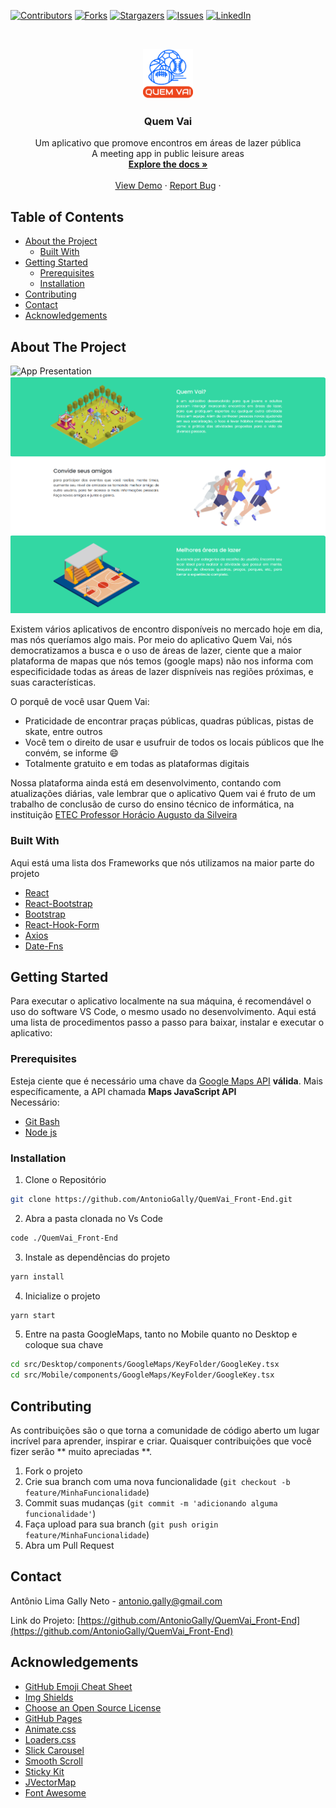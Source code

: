 [![Contributors][contributors-shield]][contributors-url]
[![Forks][forks-shield]][forks-url]
[![Stargazers][stars-shield]][stars-url]
[![Issues][issues-shield]][issues-url]
[![LinkedIn][linkedin-shield]][linkedin-url]

<!-- PROJECT LOGO -->
<br />
<p align="center">
  <a href="https://github.com/AntonioGally/QuemVai_Front-End">
    <img src="src/img/logo/QuemVaiLogo2.png" alt="Logo" width="80" height="80">
  </a>

  <h3 align="center">Quem Vai</h3>

  <p align="center">
    Um aplicativo que promove encontros em áreas de lazer pública   <br/> A meeting app in public leisure areas
    <br />
    <a href="https://github.com/AntonioGally/QuemVai_Front-End"><strong> Explore the docs »</strong></a>
    <br />
    <br />
    <a href="https://quemvai.netlify.app/#/">View Demo</a>
    ·
    <a href="https://github.com/AntonioGally/QuemVai_Front-End/issues">Report Bug</a>
    ·
  </p>
</p>

<!-- TABLE OF CONTENTS -->

## Table of Contents

- [About the Project](#about-the-project)
  - [Built With](#built-with)
- [Getting Started](#getting-started)
  - [Prerequisites](#prerequisites)
  - [Installation](#installation)
- [Contributing](#contributing)
- [Contact](#contact)
- [Acknowledgements](#Acknowledgements)

<!-- ABOUT THE PROJECT -->

## About The Project

<img src="https://quemvai.blob.core.windows.net/system/AppPresentation.gif" alt="App Presentation"/><br/>
<img src="src/img/materiais/print.png" alt="Print About Page"><br/>

Existem vários aplicativos de encontro disponíveis no mercado hoje em dia, mas nós queríamos algo mais. Por meio do aplicativo
Quem Vai, nós democratizamos a busca e o uso de áreas de lazer, ciente que a maior plataforma de mapas que nós temos (google maps)
não nos informa com especificidade todas as áreas de lazer dispníveis nas regiões próximas, e suas características.

O porquê de você usar Quem Vai:

- Praticidade de encontrar praças públicas, quadras públicas, pistas de skate, entre outros
- Você tem o direito de usar e usufruir de todos os locais públicos que lhe convém, se informe :smile:
- Totalmente gratuito e em todas as plataformas digitais

Nossa plataforma ainda está em desenvolvimento, contando com atualizações diárias, vale lembrar que o aplicativo
Quem vai é fruto de um trabalho de conclusão de curso do ensino técnico de informática, na instituição <a href="http://etechoracio.com.br/etec/">ETEC Professor Horácio Augusto da Silveira</a>

### Built With

Aqui está uma lista dos Frameworks que nós utilizamos na maior parte do projeto

- [React](https://pt-br.reactjs.org)
- [React-Bootstrap](https://react-bootstrap.github.io)
- [Bootstrap](https://getbootstrap.com)
- [React-Hook-Form](https://react-hook-form.com)
- [Axios](https://github.com/axios/axios)
- [Date-Fns](https://date-fns.org/v2.16.1/docs/Locale)

<!-- GETTING STARTED -->

## Getting Started

Para executar o aplicativo localmente na sua máquina, é recomendável o uso do software VS Code, o mesmo usado
no desenvolvimento. Aqui está uma lista de procedimentos passo a passo para baixar, instalar e executar o aplicativo:

### Prerequisites

Esteja ciente que é necessário uma chave da <a href="https://console.cloud.google.com/apis/library?folder=&organizationId=&project=quem-vai-6868">Google Maps API</a> <b>válida</b>. Mais específicamente, a API chamada <b>Maps JavaScript API</b><br/>
Necessário:

- <a href="https://git-scm.com/downloads">Git Bash</a>
- <a href="https://nodejs.org/en/download/">Node js</a>

### Installation

1. Clone o Repositório

```sh
git clone https://github.com/AntonioGally/QuemVai_Front-End.git
```

2. Abra a pasta clonada no Vs Code

```sh
code ./QuemVai_Front-End
```

3. Instale as dependências do projeto

```sh
yarn install
```

4. Inicialize o projeto

```sh
yarn start
```
5. Entre na pasta GoogleMaps, tanto no Mobile quanto no Desktop e coloque sua chave

```sh
cd src/Desktop/components/GoogleMaps/KeyFolder/GoogleKey.tsx
cd src/Mobile/components/GoogleMaps/KeyFolder/GoogleKey.tsx
```

<!-- ROADMAP -->

<!-- CONTRIBUTING -->

## Contributing

As contribuições são o que torna a comunidade de código aberto um lugar incrível para aprender, inspirar e criar. Quaisquer contribuições que você fizer serão ** muito apreciadas **.

1. Fork o projeto
2. Crie sua branch com uma nova funcionalidade (`git checkout -b feature/MinhaFuncionalidade`)
3. Commit suas mudanças (`git commit -m 'adicionando alguma funcionalidade'`)
4. Faça upload para sua branch (`git push origin feature/MinhaFuncionalidade`)
5. Abra um Pull Request

<!-- CONTACT -->

## Contact

Antônio Lima Gally Neto - antonio.gally@gmail.com

Link do Projeto: [https://github.com/AntonioGally/QuemVai_Front-End](https://github.com/AntonioGally/QuemVai_Front-End)

<!-- ACKNOWLEDGEMENTS -->

## Acknowledgements

- [GitHub Emoji Cheat Sheet](https://www.webpagefx.com/tools/emoji-cheat-sheet)
- [Img Shields](https://shields.io)
- [Choose an Open Source License](https://choosealicense.com)
- [GitHub Pages](https://pages.github.com)
- [Animate.css](https://daneden.github.io/animate.css)
- [Loaders.css](https://connoratherton.com/loaders)
- [Slick Carousel](https://kenwheeler.github.io/slick)
- [Smooth Scroll](https://github.com/cferdinandi/smooth-scroll)
- [Sticky Kit](http://leafo.net/sticky-kit)
- [JVectorMap](http://jvectormap.com)
- [Font Awesome](https://fontawesome.com)

<!-- MARKDOWN LINKS & IMAGES -->
<!-- https://www.markdownguide.org/basic-syntax/#reference-style-links -->

[contributors-shield]: https://img.shields.io/github/contributors/AntonioGally/QuemVai_Front-End.svg?style=flat-square
[contributors-url]: https://github.com/AntonioGally/QuemVai_Front-End/graphs/contributors
[forks-shield]: https://img.shields.io/github/forks/AntonioGally/QuemVai_Front-End.svg?style=flat-square
[forks-url]: https://github.com/AntonioGally/QuemVai_Front-End/network/members
[stars-shield]: https://img.shields.io/github/stars/AntonioGally/QuemVai_Front-End.svg?style=flat-square
[stars-url]: https://github.com/AntonioGally/QuemVai_Front-End/stargazers
[issues-shield]: https://img.shields.io/github/issues/AntonioGally/QuemVai_Front-End.svg?style=flat-square
[issues-url]: https://github.com/AntonioGally/QuemVai_Front-End/issues

<!-- [license-shield]: https://img.shields.io/github/license/AntonioGally/QuemVai_Front-End.svg?style=flat-square
[license-url]: https://github.com/AntonioGally/QuemVai_Front-End/blob/master/LICENSE.txt -->

[linkedin-shield]: https://img.shields.io/badge/-LinkedIn-black.svg?style=flat-square&logo=linkedin&colorB=555
[linkedin-url]: https://www.linkedin.com/in/antônio-gally-089bab180/
[product-screenshot]: https://github.com/AntonioGally/QuemVai_Front-End/blob/AplicationWeb/src/img/AppPresentation.gif
